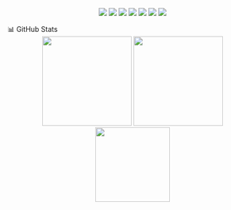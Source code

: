 <!-- ## 🏆GitHub Trophies -->
<!-- ![](https://github-trophies.vercel.app/?username=Quan-PX&theme=radical&no-frame=false&no-bg=false&margin-w=4) -->
<!-- Đây là một comment, nó sẽ không hiển thị trên GitHub -->

<!--  ### ✍️Random Dev Quote -->
<!-- ![](https://quotes-github-readme.vercel.app/api?type=horizontal&theme=radical) -->


<p align="center"> <img src="https://img.shields.io/badge/Java-%23ED8B00.svg?style=flat&logo=java&logoColor=white" /> <img src="https://img.shields.io/badge/JavaScript-%23323330.svg?style=flat&logo=javascript&logoColor=%23F7DF1E" /> <img src="https://img.shields.io/badge/TypeScript-%23007ACC.svg?style=flat&logo=typescript&logoColor=white" /> <img src="https://img.shields.io/badge/HTML5-%23E34F26.svg?style=flat&logo=html5&logoColor=white" /> <img src="https://img.shields.io/badge/CSS3-%231572B6.svg?style=flat&logo=css3&logoColor=white" /> <img src="https://img.shields.io/badge/Angular-%23DD0031.svg?style=flat&logo=angular&logoColor=white" /> <img src="https://img.shields.io/badge/Next.js-black?style=flat&logo=next.js&logoColor=white" /> 
 <!-- <img src="https://img.shields.io/badge/React-%2320232a.svg?style=flat&logo=react&logoColor=%2361DAFB" /> -->
</p> 
📊 GitHub Stats
<div align="center"> <img src="https://github-readme-stats.vercel.app/api?username=Quan-PX&show_icons=true&theme=tokyonight&hide_border=true" height="180em"/> <img src="https://github-readme-streak-stats.herokuapp.com/?user=Quan-PX&theme=tokyonight&hide_border=true" height="180em"/> </div> <div align="center"> <img src="https://github-readme-stats.vercel.app/api/top-langs/?username=Quan-PX&theme=tokyonight&hide_border=true&layout=compact" height="150em"/> </div>
<!-- 🌟 GitHub Trophies -->
<!-- <p align="center"> <img src="https://github-profile-trophy.vercel.app/?username=Quan-PX&theme=radical&no-frame=true&margin-w=4" /> </p> -->
<!-- 💡 Random Dev Quote -->
<!-- <p align="center"> <img src="https://quotes-github-readme.vercel.app/api?type=horizontal&theme=tokyonight" /> </p> -->
<!-- <p align="center"> <img src="https://komarev.com/ghpvc/?username=Quan-PX&label=Profile%20Views&color=blue&style=flat" /> </p> -->
